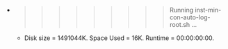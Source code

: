 * >>>>>>>>> Running inst-min-con-auto-log-root.sh ...
  * Disk size = 1491044K. Space Used = 16K. Runtime = 00:00:00:00.
